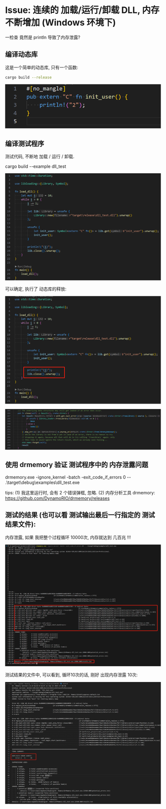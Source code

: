# Issue: 连续的 加载/运行/卸载 DLL, 内存不断增加 (Windows 环境下)

一检查 竟然是 println 导致了内存泄露?

## 编译动态库

这是一个简单的动态库, 只有一个函数:

```sh
cargo build --release
```

![](images/Readme/2024-01-11-23-01-50.png)

## 编译测试程序

测试代码, 不断地 加载 / 运行 / 卸载.

cargo build --example dll_test

![](images/Readme/2024-01-11-23-11-26.png)

可以确定, 执行了 动态库的释放:

![](images/Readme/2024-01-11-23-19-25.png)

![](images/Readme/2024-01-11-23-19-53.png)

## 使用 drmemory 验证 测试程序中的 内存泄露问题

drmemory.exe -ignore_kernel -batch -exit_code_if_errors 0 -- .\target\debug\examples\dll_test.exe

tips:
(1) 我这里运行时, 会有 2 个错误弹框, 忽略.
(2) 内存分析工具 drmemory: https://github.com/DynamoRIO/drmemory/releases

## 测试的结果 (也可以看 测试输出最后一行指定的 测试结果文件):

内存泄露, 如果 我把整个过程循环 10000次, 内存就达到 几百兆 !!!

![](images/Readme/2024-01-11-22-38-27.png)

测试结果的文件中, 可以看到, 循环10次的话, 刚好 出现内存泄露 10次:

![](images/Readme/2024-01-11-23-08-54.png)
